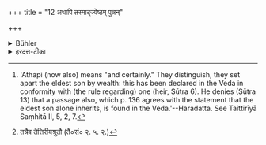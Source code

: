 +++
title = "12 अथापि तस्माद्ज्येष्ठम् पुत्रन्"

+++

<details><summary>Bühler</summary>

12. Now the Veda declares also in conformity with (the rule in favour of the eldest son) alone: They distinguish the eldest by (a larger share of) the heritage. [^11] 


[^11]:  'Athāpi (now also) means "and certainly." They distinguish, they set apart the eldest son by wealth: this has been declared in the Veda in conformity with (the rule regarding) one (heir, Sūtra 6). He denies (Sūtra 13) that a passage also, which p. 136 agrees with the statement that the eldest son alone inherits, is found in the Veda.'--Haradatta. See Taittirīyā Saṃhitā II, 5, 2, 7.
</details>

<details><summary>हरदत्त-टीका</summary>

## सूत्रम्
अथापि[^३] "तस्माज्ज्येष्ठं पुत्रं धनेन निरवसाययन्ती" त्येकवच्छ्रूयते ॥ १२ ॥  
### प्रस्तावः
अत्र चोद्यम्—  
### टिप्पनी
अथापि ननु चेत्यर्थः । ज्येष्ठं पुत्रं धनेन निरवसाययन्ति पृथक्कुर्वन्तीत्येकवदपि श्रूयते । यथा एक एव ज्येष्ठो दायादः तदनुरूपमपि श्रूयते इति ॥१२॥  



[^३]: तत्रैव तैत्तिरीयश्रुतौ (तै०सं० २. ५. २.)
</details>
